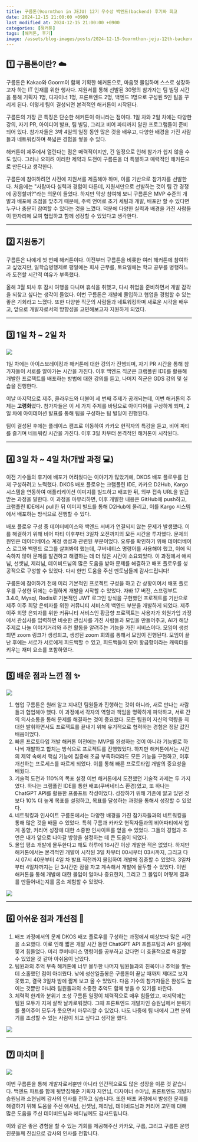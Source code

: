 ```yaml
---
title: 구름톤(9oormthon in JEJU) 12기 우수상 백엔드(backend) 후기와 회고
date: 2024-12-15 21:00:00 +0900
last_modified_at: 2024-12-15 21:00:00 +0900
categories: [해커톤]
tags: [해커톤, 후기]
image: /assets/blog-images/posts/2024-12-15-9oormthon-jeju-12th-backend-award-feedback/title.png
---
```


## 1️⃣ 구름톤이란? ☁️
구름톤은 Kakao와 Goorm이 함께 기획한 해커톤으로, 마음껏 몰입하며 스스로 성장하고자 하는 IT 인재를 위한 행사다. 지원서를 통해 선발된 30명의 참가자는 팀 빌딩 시간을 통해 기획자 1명, 디자이너 1명, 프론트엔드 2명, 백엔드 1명으로 구성된 5인 팀을 꾸리게 된다. 이렇게 팀이 결성되면 본격적인 해커톤이 시작된다.

구름톤의 가장 큰 특징은 단순한 해커톤이 아니라는 점이다. 1일 차와 2일 차에는 다양한 강의, 자기 PR, 아이디어 발표, 팀 빌딩, 그리고 비어 파티까지 알찬 프로그램들이 준비되어 있다. 참가자들은 3박 4일의 일정 동안 많은 것을 배우고, 다양한 배경을 가진 사람들과 네트워킹하며 폭넓은 경험을 쌓을 수 있다.

해커톤이 제주에서 열린다는 점은 매력적이지만, 긴 일정으로 인해 참가가 쉽지 않을 수도 있다. 그러나 오히려 이러한 제약과 도전이 구름톤을 더 특별하고 매력적인 해커톤으로 만든다고 생각한다.

구름톤에 참여하려면 사전에 지원서를 제출해야 하며, 이를 기반으로 참가자를 선발한다. 처음에는 "사람마다 실력과 경험이 다른데, 지원서만으로 선발하는 것이 팀 간 경쟁에 공정할까?"라는 의문이 들었다. 하지만 막상 참여해 보니 구름톤은 MVP 수준의 개발과 배포에 초점을 맞추기 때문에, 주력 언어로 초기 세팅과 개발, 배포만 할 수 있다면 누구나 충분히 참여할 수 있다는 것을 느꼈다. 덕분에 다양한 실력과 배경을 가진 사람들이 한자리에 모여 협업하고 함께 성장할 수 있었다고 생각한다.

---

## 2️⃣ 지원동기
구름톤은 나에게 첫 번째 해커톤이다. 이전부터 구름톤을 비롯한 여러 해커톤에 참여하고 싶었지만, 일학습병행제로 평일에는 회사 근무를, 토요일에는 학교 공부를 병행하느라 도전할 시간적 여유가 부족했다.

올해 3월 퇴사 후 잠시 여행을 다니며 휴식을 취했고, 다시 취업을 준비하면서 개발 감각을 되찾고 싶다는 생각이 들었다. 이번 구름톤은 개발에 몰입하고 협업을 경험할 수 있는 좋은 기회라고 느꼈다. 또한 다양한 직군의 사람들과 네트워킹하며 새로운 시각을 배우고, 앞으로 개발자로서의 방향성을 고민해보고자 지원하게 되었다.

---

## 3️⃣ 1일 차 ~ 2일 차

![](/assets/blog-images/posts/2024-12-15-9oormthon-jeju-12th-backend-award-feedback/2025-02-03-00-10-50.png)

1일 차에는 아이스브레이킹과 해커톤에 대한 강의가 진행되며, 자기 PR 시간을 통해 참가자들이 서로를 알아가는 시간을 가진다. 이후 백엔드 직군은 크램폴린 IDE를 활용해 개발한 프로젝트를 배포하는 방법에 대한 강의를 듣고, 나머지 직군은 GDS 강의 및 실습을 진행한다.

이날 마지막으로 제주, 클라우드와 더불어 세 번째 주제가 공개되는데, 이번 해커톤의 주제는 **고령화**였다. 참가자들은 이 세 가지 주제를 바탕으로 아이디어를 구상하게 되며, 2일 차에 아이데이션 발표를 통해 팀을 구성하는 팀 빌딩이 진행된다.

팀이 결성된 후에는 플레이스 캠프로 이동하여 카카오 현직자의 특강을 듣고, 비어 파티를 즐기며 네트워킹 시간을 가진다. 이후 3일 차부터 본격적인 해커톤이 시작된다.

---

## 4️⃣ 3일 차 ~ 4일 차(개발 과정 💻)
이전 기수들의 후기에 배포가 어려웠다는 이야기가 많았기에, DKOS 배포 플로우를 먼저 구성하려고 노력했다. DKOS 배포 플로우는 크램폴린 IDE, 카카오 D2Hub, Kargo 시스템을 연동하여 애플리케이션 이미지를 빌드하고 배포한 뒤, 외부 접속 URL을 발급받는 과정을 말한다. 이 과정을 마무리하면, 이후 개발한 내용은 GitHub에 push하고, 크램폴린 IDE에서 pull한 뒤 이미지 빌드를 통해 D2Hub에 올리고, 이를 Kargo 시스템에서 배포하는 방식으로 진행할 수 있다.

배포 플로우 구성 중 데이터베이스와 백엔드 서버가 연결되지 않는 문제가 발생했다. 이를 해결하기 위해 비어 파티 이후부터 3일차 오전까지의 모든 시간을 투자했다. 문제의 원인은 데이터베이스 계정 생성과 관련된 부분이었다. 오류를 확인하기 위해 데이터베이스 로그와 백엔드 로그를 살펴봐야 했는데, 쿠버네티스 명령어를 사용해야 했고, 이에 익숙하지 않아 문제를 발견하고 해결하는 데 더 많은 시간이 소요되었다. 이 과정에서 애셔님, 선셋님, 제리님, 데이비드님의 많은 도움을 받아 문제를 해결하고 배포 플로우를 성공적으로 구성할 수 있었다. 
다시 한번 도움을 주신 멘토님들께 감사드립니다!

구름톤에 참여하기 전에 미리 기본적인 프로젝트 구성을 하고 간 상황이여서 배포 플로우를 구성한 뒤에는 수월하게 개발을 시작할 수 있었다. 자바 17 버전, 스프링부트 3.4.0, Mysql, Redis로 기본적인 JWT 로그인 방식을 구현했던 프로젝트를 기반으로 제주 이주 희망 은퇴자를 위한 커뮤니티 서비스의 백엔드 부분을 개발하게 되었다.
제주 이주 희망 은퇴자를 위한 커뮤니티 서비스인 황금향 프로젝트는 사용자가 회원가입 과정에서 관심사를 입력하면 비슷한 관심사를 가진 사람들과 모임을 만들어주고, AI가 해당 주제로 나눌 이야기거리와 추천 활동을 알려주는 기능을 가진 서비스이다. 모임이 생성되면 zoom 링크가 생성되고, 생성된 zoom 회의를 통해서 모임이 진행된다. 모임이 끝난 후에는 서로가 서로에게 피드백할 수 있고, 피드백들이 모여 황금향이라는 캐릭터를 키우는 재미 요소를 포함하였다.

---

## 5️⃣ 배운 점과 느낀 점 ✨

![](/assets/blog-images/posts/2024-12-15-9oormthon-jeju-12th-backend-award-feedback/2025-02-03-00-11-27.png)

1. 협업
구름톤은 원래 알고 지내던 팀원들과 진행하는 것이 아니라, 새로 만나는 사람들과 협업해야 했다. 이 과정에서 각자의 역할과 책임을 명확하게 파악하고, 서로 간의 의사소통을 통해 문제를 해결하는 것이 중요했다. 모든 팀원이 자신의 역량을 최대한 발휘하면서도 프로젝트를 끝내기 위해 유기적으로 협력하는 경험은 정말 값진 배움이었다.
1. 빠른 프로토타입 개발
해커톤 이전에는 MVP를 완성하는 것이 아니라 기능별로 하나씩 개발하고 합치는 방식으로 프로젝트를 진행했었다. 하지만 해커톤에서는 시간의 제약 속에서 핵심 기능에 집중해 조금 부족하더라도 모든 기능을 구현하고, 이후 개선하는 프로세스를 따르게 되었다. 이를 통해 빠른 프로토타입 개발의 중요성을 배웠다.
1. 기술적 도전과 110%의 목표 설정
이번 해커톤에서 도전했던 기술적 과제는 두 가지였다. 하나는 크램폴린 IDE를 통한 배포(쿠버네티스 환경)였고, 또 하나는 ChatGPT API를 활용한 프롬프트 작성이었다. 성장하기 위해 기존에 알고 있던 것보다 10% 더 높게 목표를 설정하고, 목표를 달성하는 과정을 통해서 성장할 수 있었다.
1. 네트워킹과 인사이트
구름톤에서는 다양한 배경을 가진 참가자들과의 네트워킹을 통해 많은 것을 배울 수 있었다. 특히 구름과 카카오 현직자들과의 비어파티에서 업계 동향, 커리어 성장에 대한 소중한 인사이트를 얻을 수 있었다. 그들의 경험과 조언은 내가 앞으로 나아갈 방향을 설정하는 데 큰 도움이 되었다.
1. 몰입
평소 개발에 몰두한다고 해도 하루에 16시간 이상 개발한 적은 없었다. 하지만 해커톤에서는 본격적인 개발이 시작된 3일 차부터 00시부터 03시까지, 그리고 다시 07시 40분부터 4일 차 발표 직전까지 몰입하여 개발에 집중할 수 있었다. 3일차부터 4일차까지는 단 3시간만 잠을 자고 계속해서 개발에 몰두할 수 있었다. 이번 해커톤을 통해 개발에 대한 몰입이 얼마나 중요한지, 그리고 그 몰입이 어떻게 결과를 만들어내는지를 몸소 체험할 수 있었다.

![](/assets/blog-images/posts/2024-12-15-9oormthon-jeju-12th-backend-award-feedback/2025-02-03-00-11-40.png)

---

## 6️⃣ 아쉬운 점과 개선점 🔧
1. 배포 과정에서의 문제
DKOS 배포 플로우를 구성하는 과정에서 예상보다 많은 시간을 소요했다. 이로 인해 짧은 개발 시간 동안 ChatGPT API 프롬프팅과 API 설계에 쫓겨 힘들었다. 미리 쿠버네티스 명령어를 공부하고 갔다면 더 효율적으로 해결할 수 있었을 것 같아 아쉬움이 남았다.
2. 팀원과의 추억 부족
해커톤에 너무 몰두한 나머지 팀원들과의 친목이나 추억을 쌓는 데 소홀했던 점이 아쉬웠다. 낮에 성산일출봉은 구름톤이 끝날 때까지 제대로 보지 못했고, 결국 3일차 밤에 짧게 보고 올 수 있었다. 다음 기수의 참가자들은 완성도 높이는 것뿐만 아니라 팀원들과의 소중한 추억도 함께 쌓을 수 있기를 바란다.
3. 체력적 한계와 분위기 조성
구름톤 일정이 체력적으로 매우 힘들었고, 마지막에는 팀원 모두가 지쳐 살짝 날카로워졌다. 그때 프론트엔드 개발자인 승원님께서 분위기를 풀어주어 모두가 웃으면서 마무리할 수 있었다. 나도 나중에 팀 내에서 그런 분위기를 조성할 수 있는 사람이 되고 싶다고 생각을 했다.

![](/assets/blog-images/posts/2024-12-15-9oormthon-jeju-12th-backend-award-feedback/2025-02-03-00-11-49.png)

---

## 7️⃣ 마치며 🏁

![](/assets/blog-images/posts/2024-12-15-9oormthon-jeju-12th-backend-award-feedback/2025-02-03-00-11-59.png)

이번 구름톤을 통해 개발자로서뿐만 아니라 인간적으로도 많은 성장을 이룬 것 같습니다. 백엔드 파트를 함께 뒷받침해준 기획자 지연님, 디자이너 수아님, 프론트엔드 개발자 승원님과 소현님께 감사의 인사를 전하고 싶습니다. 또한 배포 과정에서 발생한 문제를 해결하기 위해 도움을 주신 애셔님, 선셋님, 제리님, 데이비드님과 커리어 고민에 대해 많은 도움을 주신 데이비드님과 에디님께도 감사드립니다.

이와 같은 좋은 경험을 할 수 있는 기회를 제공해주신 카카오, 구름, 그리고 구름톤 운영진분들께 진심으로 감사의 인사를 전합니다.